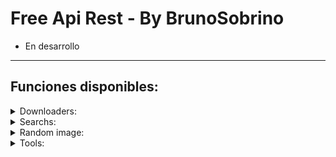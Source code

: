 # Free Api Rest - By BrunoSobrino

- En desarrollo

------------------

## Funciones disponibles:

<details>
<summary>Downloaders:</summary>

### YT downloader v1:
- **audio:**
  - Uso: `https://api.boxmine.xyz/v1/ytmp3?url=${url}`
  - Ejemplo: [https://api.boxmine.xyz/v1/ytmp3?url=https://youtu.be/JLWRZ8eWyZo?si=EmeS9fJvSOkDk7p](https://api.boxmine.xyz/v1/ytmp3?url=https://youtu.be/JLWRZ8eWyZo?si=EmeS9fJvSOkDk7p)
- **video:**
  - Uso: `https://api.boxmine.xyz/v1/ytmp4?url=${url}`
  - Ejemplo: [https://api.boxmine.xyz/v1/ytmp4?url=https://youtu.be/JLWRZ8eWyZo?si=EmeS9fJvSOkDk7p](https://api.boxmine.xyz/v1/ytmp4?url=https://youtu.be/JLWRZ8eWyZo?si=EmeS9fJvSOkDk7p)

### YT downloader v2:
- **audio:**
  - Uso: `https://api.boxmine.xyz/v2/ytmp3?url=${url}`
  - Ejemplo: [https://api.boxmine.xyz/v2/ytmp3?url=https://youtu.be/JLWRZ8eWyZo?si=EmeS9fJvSOkDk7p](https://api.boxmine.xyz/v2/ytmp3?url=https://youtu.be/JLWRZ8eWyZo?si=EmeS9fJvSOkDk7p)
- **video:**
  - Uso: `https://api.boxmine.xyz/v2/ytmp4?url=${url}`
  - Ejemplo: [https://api.boxmine.xyz/v2/ytmp4?url=https://youtu.be/JLWRZ8eWyZo?si=EmeS9fJvSOkDk7p](https://api.boxmine.xyz/v2/ytmp4?url=https://youtu.be/JLWRZ8eWyZo?si=EmeS9fJvSOkDk7p)

### YTDL:
- **info + audio + video:**
  - Uso: `https://api.boxmine.xyz/ytdl?url=${url}`
  - Ejemplo: [https://api.boxmine.xyz/ytdl?url=https://youtu.be/JLWRZ8eWyZo?si=EmeS9fJvSOkDk7p](https://api.boxmine.xyz/ytdl?url=https://youtu.be/JLWRZ8eWyZo?si=EmeS9fJvSOkDk7p)
 
### YTPlay:
- **info + audio + video:**
  - Uso: `https://api.boxmine.xyz/ytplay?text=${text || url}`
  - Ejemplo: [https://api.boxmine.xyz/ytplay?text=begin%20you](https://api.boxmine.xyz/ytplay?text=begin%20you)
  - Ejemplo: [https://api.boxmine.xyz/ytplay?text=https://youtu.be/JLWRZ8eWyZo?si=EmeS9fJvSOkDk7p](https://api.boxmine.xyz/ytplay?text=https://youtu.be/JLWRZ8eWyZo?si=EmeS9fJvSOkDk7p)
  
### TikTokDL:
- Uso: `https://api.boxmine.xyz/tiktok?url=${url}`
- Ejemplo: [https://api.boxmine.xyz/tiktok?url=https://vm.tiktok.com/ZMjPXawEV](https://api.boxmine.xyz/tiktok?url=https://vm.tiktok.com/ZMjPXawEV)

### TTImg (TikTok image downloader):
- Uso: `https://api.boxmine.xyz/ttimg?url=${url}`
- Ejemplo: [https://api.boxmine.xyz/ttimg?url=https://vm.tiktok.com/ZM2cqBRVS](https://api.boxmine.xyz/ttimg?url=https://vm.tiktok.com/ZM2cqBRVS)

</details>

<details>
<summary>Searchs:</summary>

### YTSearch:
  - Uso: `https://api.boxmine.xyz/ytsearch?text=${texto}`
  - Ejemplo: [https://api.boxmine.xyz/ytsearch?text=begin%20you](https://api.boxmine.xyz/ytsearch?text=begin%20you)

</details>

<details>
<summary>Random image:</summary>

### nsfw:
- **nsfwloli:**
  - Uso: [https://api.boxmine.xyz/nsfw/nsfwloli](http://n3.boxmine.xyz:3036/nsfw/nsfwloli)

</details>

<details>
<summary>Tools:</summary>

### ChatGPT:
- **Sin lenguaje:**
  - Uso: `https://api.boxmine.xyz/chatgpt?text=${text}`
  - Ejemplo: [https://api.boxmine.xyz/chatgpt?text=Hola](https://api.boxmine.xyz/chatgpt?text=Hola)
- **Con lenguaje:**
  - Uso: `https://api.boxmine.xyz/chatgpt?text=${text}&lenguaje=${lenguaje}`
  - Ejemplo: [https://api.boxmine.xyz/chatgpt?text=Hola&lenguaje=es](https://api.boxmine.xyz/chatgpt?text=Hola&lenguaje=es)
  - Ejemplo: [https://api.boxmine.xyz/chatgpt?text=Hola&lenguaje=en](https://api.boxmine.xyz/chatgpt?text=Hola&lenguaje=en)

</details>
